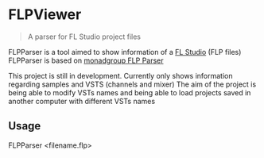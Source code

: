 # FLPViewer
> A parser for FL Studio project files 

FLPParser is a tool aimed to show information of a [FL Studio](https://www.image-line.com/flstudio/) (FLP files)
FLPParser is based on [monadgroup FLP Parser](https://github.com/monadgroup/FLParser)

This project is still in development. Currently only shows information regarding samples and VSTS (channels and mixer)
The aim of the project is being able to modify VSTs names and being able to load projects saved in another computer with different VSTs names

## Usage
FLPParser <filename.flp>

